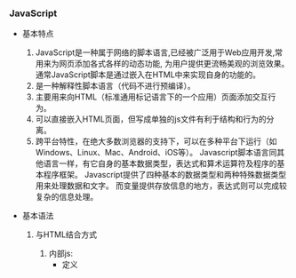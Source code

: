 ### JavaScript
* 基本特点      
	1. JavaScript是一种属于网络的脚本语言,已经被广泛用于Web应用开发,常用来为网页添加各式各样的动态功能,
为用户提供更流畅美观的浏览效果。通常JavaScript脚本是通过嵌入在HTML中来实现自身的功能的。   
	2. 是一种解释性脚本语言（代码不进行预编译）。
	3. 主要用来向HTML（标准通用标记语言下的一个应用）页面添加交互行为。   
	4. 可以直接嵌入HTML页面，但写成单独的js文件有利于结构和行为的分离。   
	5. 跨平台特性，在绝大多数浏览器的支持下，可以在多种平台下运行（如Windows、Linux、Mac、Android、iOS等）。
Javascript脚本语言同其他语言一样，有它自身的基本数据类型，表达式和算术运算符及程序的基本程序框架。
Javascript提供了四种基本的数据类型和两种特殊数据类型用来处理数据和文字。
而变量提供存放信息的地方，表达式则可以完成较复杂的信息处理。
* 基本语法
	1. 与HTML结合方式
		1. 内部js:
			* 定义<script>,标签体内容就是js代码
		2. 外部js
			* 定义<script>,通过src属性引入外部的js文件
		* 注意：
			1. <script>可以定义在html的任何位置，但定义的位置会影响到执行顺序。
			2. <script>可以定义多个
	2. 注释
		1. 单行注释：//
		2. 多行注释：/**/
	3. 数据类型:
		1. 原始数据类型（基本数据类型）
			1. number:数字。整数/小数/NaN
			2. string：字符串。"abc","a",'abc'
			3. boolean:true或false
			4. null:一个对象为空的占位符
			5. undefined:未定义。如果一个变量没有给初始化值，则会被赋予默认值undefined 
		2. 引用数据类型：对象
	4. 变量	
		* 变量：一块存储数据的内存空间
		* Java语言类型是强类型，而JavaScript是弱类型
			* 强类型：在开辟空间时，定义了空间将来要存储的数据的数据类型。只能用来存储固定类型的数据
			* 弱类型： 在开辟空间时，不定义将来存储的数据类型，可以存放任意类型数据
		* 语法
			* var 变量名 = 初始化值
		* typedof运算符：获取变量的类型
			* 注: null运算后得到的是object
	5. 运算符（详情略）
		* 其他类型转化为Boolean
			1. number：0或NaN为假，其余为真
			2. string：空字符为假，其余为真
			3. null和undefined都是false
			4. 对象：所有对象都是true
				
	6. 流程控制（略）
	7. 特殊语法
		* 变量的定义可以使用var,也可以不用
			* 用var：定义的变量是局部变量
			* 不用var:定义的变量是全局变量
			
* 基本对象
	* Function:函数对象
		1. 创建
			1. var fun = new Function(形式参数列表，方法体);
			2. 
				```
				function 方法名称（形式参数）{
				方法体
				}
			3. 	```
				```
				var 方法名 = Function（形式参数列表）{
				方法体
				}
				```
		2. 方法：
		3. 属相：
			length:代表形式参数的个数
		4. 特点：
			1. 方法定义时，形参类型和返回值类型都不用写
			2. 方法是一个对象，如果定义同名方法，会覆盖
			3. 方法的调用只与方法名有关，和参数列表无关
			4. 在方法声明中有一个隐藏的内置对象（数组），argument，封装所有的实际参数
		5. 调用
			方法名（实参列表）
	2. Array：数组对象
		1. 创建
			1. var arr = new Array(元素列表)；
			2. var arr = new Array(默认长度)；
			3. var arr = [元素列表]；
		2. 方法
			1. join(参数)：将数组的元素按照给定符号拼接；
			2. push()向数组的末尾添加一个或多个元素，并返回新的长度
		3. 属性
			length:数组的长度
	3. Boolean
	4. Date：日期对象
		1. 创建：
			var date = new Date();
		2. 方法：
			toLocaleString():返回当前date对象对应的时间本地字符串格式    
			getTime():获取毫秒数，1970年1月1日至今的毫秒数      			
	5. Math；数学对象
		1. 创建：
			* 特点：Math对象不用创建，直接使用。Math.方法名；
			* 常用方法：
				* random()返回[0,1）之间的随机数；
				* ceil（x）向上取整;
				* floor(x)向下取整;
				* round(x)四舍五入;
			3. 属性：
				PI
	6. Number
	7. String

	8. RegExp:正则表达式对象
		1. 正则表达式：定义字符串的组成规则				
				1. 单个字符[]
					如：[a]只能由a组成，[ab]由a或b组成，[a-zA-Z0-9]由字母或数字组成       
					* 特殊符号代表特殊含义的单个字符：    
						\d：单个数字0~9
						\w:单个字符[a~zA~Z0~9_]
				2. 量词符号
					？：表示出现0次或1次
					*：表示出现0次或多次
					+：表示s出现1次或多次
					{m,n}: m <= 表示出现次数<=n
					* 如果m缺省：{,n}最多n次
					* 如果n缺省：{m,}最少m次
				3. 开始结束符
					* ^:开始
					* $:结束
		2. 正则对象
			1. 创建
				1. var reg = new RegExp("正则表达式")
				2. var reg = /正则表达式/
										
			2. 方法
				1. test(参数)：验证指定的字符串是否符合正则表达式的规范		
					
<<<<<<< HEAD
=======

>>>>>>> 4441a89e762bfa079bece5f3384e6168c2e2629b
### DOM简单学习
	* 概念：Document Object Model文件对象模型
		* 将标记语言文档的各个组成部分，封装为对象。可以使用这些对象，对标记语言文档进行CRUD的动态操作
	* W3W DOM 标记被分为3个不同的部分：
		* 核心DOM-针对任何结构化文档的标准模型
			* Document:文档模型
			* Element：元素对象
			* Attribute：属性对象
			* Text：文本对象
			* Comment：注释对象
			* Node:节点对象，其他5个的父对象
		* XML DOM-针对XML文档的标准模型
		* HTML DOM-针对HTML文档的标准模型   
		
#### 核心DOM模型
		* Document：文件对象
			1. 创建（获取）：在HTML DOM模型中可以使用window对象来获取
				1. window.document
				2. document
			2. 方法：
				1. 获取Element对象：
					1. getElementById():根据id属性值获取元素对象。id属性值一般唯一
					2. getElementsByTagName():根据元素名称获取元素对象们。返回值是一个数组。	 	
					3. getElementsByClassName():根据Class属性值获取元素对象们。返回值是一个数组	 	
					4. getElementsByName():根据name属性值获取元素对象们。返回值是一个数组。	
				2. 创建其他DOM对象：
					createAttribute（name）	 	
					createComment（）	 	
					createElement（）	 	
					createTextNode（）
				3. 属相
		* Element:元素对象
			1. 获取/创建：通过document来获取车创建
			2. 方法：
				1. removeAttribute():删除属性
				2. setAttribute():设置属性
		*Node：节点对象，其他５个对象的父对象
			* 特点：所有dom对象都可以被认为是一个节点
			* 方法：
				*CURD DOM树：
					* appendChild():向节点的子节点列表的结尾添加心得子节点
					* removeChild():删除（并返回）当前节点的指定子节点
					* replaceChild():用新节点替换一个子节点。
			* 属性：
				* parentNode返回节点的父节点。
#### HTML DOM
		1. 标签体的设置和获取：innerHTML
		2. 使用HTML元素对象的属性
		3. 控制元素样式
								
### BOM简单学习								
<<<<<<< HEAD
	1. 概念：Browser Object Model浏览器对象模型
		* 将浏览器的各个组成部分封装成对象
	2. 组成：
		* window：窗口对象
		* Navigator:浏览器对象
		* Screen:显示器屏幕对象
		* History:历史记录对象
		* Location:地址栏对象
#### Window
	1. 创建
	2. 方法
		1. 与弹出框有关的方法：     
			alert（）显示带有一段消息和一个确认按钮的警告框   
			confirm（）显示带有一段消息以及确认按钮和取消按钮的对话框，分别返回true和false    
			prompt（）显示可提示用户输入的对话框 ，返回用户的输入的值   
		2. 与打开关闭有关的方法          
			close（）关闭浏览器窗口。
			open（）打开一个新的浏览器窗口，返回心得window对象
		3. 与定时器有关的方式    
			setTimeout()在指定的毫秒数后调用函数或计算表达式,参数：js代码或者方法对象，毫秒值；返回值：唯一标识，用于取消定时器   
			clearTimeout()取消由setTimeout()设置的timeout
			setInterval()按照指定周期（以毫秒计）来调用函数或计算表达式    
			clearInterval()取消由setInterval()设置的timeout
	3. 属性：		
		1. 获取其他BOM对象
			History  
			Location   
			Navigator	
			Screen  
		2. 获取DOM对象
			document   
	4. 特点
		* window对象不需要创建可以直接使用。window.方法名（）；
		* window引用可以省略。方法名（）；

#### Navigator:浏览器对象
#### Screen:显示器屏幕对象
#### History:历史记录对象
	1. 创建
		1. window.history
		2. history
	2. 方法：
		* back（）加载history列表中的前一个URL。
		* forward（）加载history列表中的下一个URL。
		* go(参数)加载history列表中的某一个具体页面。
			* 参数
				* 正数：前进几个历史记录
				* 负数：后退几个历史记录
	3. 属性
		* length返回当前窗口历史列表中的URL数量				
#### Location:地址栏对象
	1. 创建（获取）：
		1. window.location
		2. location
	2. 方法：
		* reload（）重新加载当前文档。即刷新
	3. 属性
		* href设置或返回完整的URL
### 事件	
	* 概念：某些组件被执行了某些操作后，触发某些代码的执行
		* 某些操作。如：单击，双击，键盘按下了，鼠标移动了
		* 事件源：组件。如：按钮 文本输入框
		* 监听器：代码。
		* 注册监听：将事件，事件源，监听器结合在一起。当事件源上发生了某些事件，则触发某些监听器代码
	* 常见的事件
		1. 点击事件
			1. onclick：单击事件
			2. ondblclick：双击事件
		2. 焦点事件
			1. onblur：失去焦点
			2. onfocus：元素获得焦点。
		3. 加载事件
			1. onload:一张页面或一幅图像完成加载。
		4. 鼠标事件：
			* onmousedown 鼠标按键被按下				
			* onmousemove 鼠标被移动				
			* onmouseout  鼠标从某元素移开				
			* onmouseover 鼠标移到某元素之上				
			* onmouseup   鼠标按键被松开				
		5. 键盘事件
									  
			
				
			
			
			
			
			
			
=======
>>>>>>> 4441a89e762bfa079bece5f3384e6168c2e2629b
